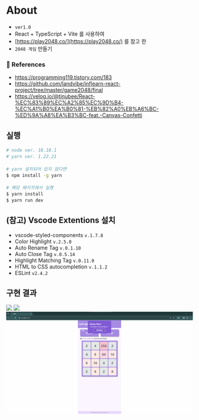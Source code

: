# About
- `ver1.0` 
- React + TypeScript + Vite 를 사용하여
- [https://play2048.co/](https://play2048.co/) 를 참고 한
- `2048 게임` 만들기

### 🎁 References
- https://programming119.tistory.com/183
- https://github.com/landvibe/inflearn-react-project/tree/master/game2048/final
- https://velog.io/@tinubee/React-%EC%83%89%EC%A2%85%EC%9D%B4-%EC%A1%B0%EA%B0%81-%EB%82%A0%EB%A6%BC-%ED%9A%A8%EA%B3%BC-feat.-Canvas-Confetti

## 실행
```bash
# node ver. 18.18.1
# yarn ver. 1.22.21

# yarn 설치되어 있지 않다면
$ npm install -g yarn

# 해당 패키지에서 실행
$ yarn install
$ yarn run dev
```

## (참고) Vscode Extentions 설치
- vscode-styled-components `v.1.7.8`
- Color Highlight `v.2.5.0`
- Auto Rename Tag `v.0.1.10`
- Auto Close Tag `v.0.5.14`
- Highlight Matching Tag `v.0.11.0`
- HTML to CSS autocompletion `v.1.1.2`
- ESLint `v2.4.2`

## 구현 결과
![](/public/images/playing_counter.gif)
![](/public/images/success.gif)
![](/public/images/gameover.png)
